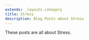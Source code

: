 ```yaml
---
extends: _layouts.category
title: Stress
description: Blog Posts about Stress
---
```


These posts are all about Stress.